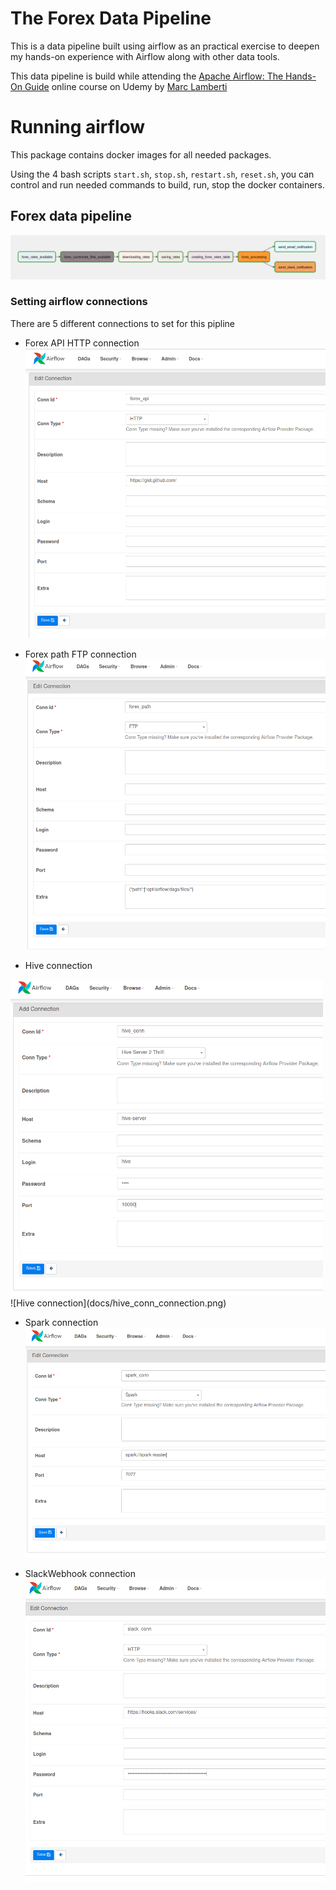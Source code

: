 # The Forex Data Pipeline

This is a data pipeline built using airflow as an practical exercise to deepen my hands-on experience with Airflow along with other data tools.

This data pipeline is build while attending the [Apache Airflow: The Hands-On Guide](https://www.udemy.com/course/the-ultimate-hands-on-course-to-master-apache-airflow/?couponCode=GENAISALE24) online course on Udemy by [Marc Lamberti](https://www.udemy.com/course/the-ultimate-hands-on-course-to-master-apache-airflow/#instructor-1)


# Running airflow
This package contains docker images for all needed packages.


Using the 4 bash scripts `start.sh`, `stop.sh`, `restart.sh`, `reset.sh`,
you can control and run needed commands to build, run, stop the docker containers.


## Forex data pipeline

![Forex data pipeline](docs/forex_data_pipeline_graph_view.png)


### Setting airflow connections
There are 5 different connections to set for this pipline

- Forex API HTTP connection
![Forex API HTTP connectio](docs/forex_api_connection.png)

- Forex path FTP connection
![Forex path FTP connection](docs/forex_path_connection.png)

- Hive connection
<img src="docs/hive_conn_connection.png" alt="drawing" width="500"/>
![Hive connection](docs/hive_conn_connection.png)

- Spark connection
![Spark connection](docs/spark_conn_connection.png)

- SlackWebhook connection
![SlackWebhook connection](docs/slack_conn_connection.png)